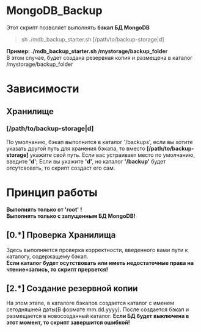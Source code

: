 # MongoDB_Backup
Этот скрипт позволяет выполнять **бэкап БД MongoDB**
>sh ./mdb_backup_starter.sh [/path/to/backup-storage|d]

**Пример: ./mdb_backup_starter.sh /mystorage/backup_folder**  \
В этом случае, будет создана резервная копия и размещена в каталог /mystorage/backup_folder
# Зависимости
## Хранилище
### **[/path/to/backup-storage|d]**
По умолчанию, бэкап выполнится в каталог '/backups', если вы хотите указать другой путь для хранения бэкапа, то вместо **[/path/to/backup-storage]** укажите свой путь. 
Если вас устраивает место по умолчанию, введите **'d'**;
Если вы укажите **'d'**, но каталог **'/backup'** будет отсутсвовать, то скрипт создаст его сам.

# Принцип работы
**Выполнять только от 'root' !**\
**Выполнять только с запущенным БД MongoDB!**
## [0.*] Проверка Хранилища
Здесь выполняется проверка корректности, введенного вами пути к каталогу, содержащему бэкап. \
**Если каталог будет осутствовать или иметь недостаточные права на чтение+запись, то скрипт прервется!**
## [2.*] Создание резервной копии
На этом этапе, в каталоге бэкапов создается каталог с именем сегодняшней даты(В формате mm.dd.yyyy). После создается бэкап и размещается в новосозданный каталог. 
**Если БД будет выключена в этот момент, то скрипт завершится ошибкой!**